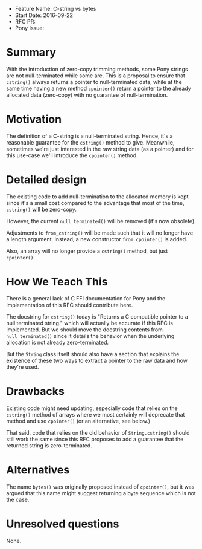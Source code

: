 - Feature Name: C-string vs bytes
- Start Date: 2016-09-22
- RFC PR:
- Pony Issue:

# Summary

With the introduction of zero-copy trimming methods, some Pony strings are not null-terminated while some are. This is a proposal to ensure that `cstring()` always returns a pointer to null-terminated data, while at the same time having a new method `cpointer()` return a pointer to the already allocated data (zero-copy) with no guarantee of null-termination.

# Motivation

The definition of a C-string is a null-terminated string. Hence, it's a reasonable guarantee for the `cstring()` method to give. Meanwhile, sometimes we're just interested in the raw string data (as a pointer) and for this use-case we'll introduce the `cpointer()` method.

# Detailed design

The existing code to add null-termination to the allocated memory is kept since it's a small cost compared to the advantage that most of the time, `cstring()` will be zero-copy.

However, the current `null_terminated()` will be removed (it's now obsolete).

Adjustments to `from_cstring()` will be made such that it will no longer have a length argument. Instead, a new constructor `from_cpointer()` is added.

Also, an array will no longer provide a `cstring()` method, but just `cpointer()`.

# How We Teach This

There is a general lack of C FFI documentation for Pony and the implementation of this RFC should contribute here.

The docstring for `cstring()` today is "Returns a C compatible pointer to a null terminated string." which will actually be accurate if this RFC is implemented. But we should move the docstring contents from `null_terminated()` since it details the behavior when the underlying allocation is not already zero-terminated.

But the `String` class itself should also have a section that explains the existence of these two ways to extract a pointer to the raw data and how they're used.


# Drawbacks

Existing code might need updating, especially code that relies on the `cstring()` method of arrays where we most certainly will deprecate that method and use `cpointer()` (or an alternative, see below.)

That said, code that relies on the old behavior of `String.cstring()` should still work the same since this RFC proposes to add a guarantee that the returned string is zero-terminated.


# Alternatives

The name `bytes()` was originally proposed instead of `cpointer()`, but it was argued that this name might suggest returning a byte sequence which is not the case.

# Unresolved questions

None.
